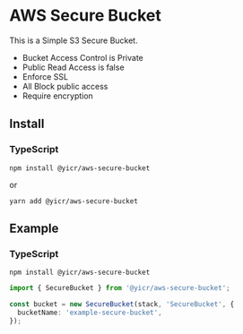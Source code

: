 # AWS Secure Bucket

This is a Simple S3 Secure Bucket.

- Bucket Access Control is Private
- Public Read Access is false
- Enforce SSL
- All Block public access
- Require encryption

## Install

### TypeScript

```shell
npm install @yicr/aws-secure-bucket
```
or
```shell
yarn add @yicr/aws-secure-bucket
```

## Example

### TypeScript

```shell
npm install @yicr/aws-secure-bucket
```

```typescript
import { SecureBucket } from '@yicr/aws-secure-bucket';

const bucket = new SecureBucket(stack, 'SecureBucket', {
  bucketName: 'example-secure-bucket',
});

```